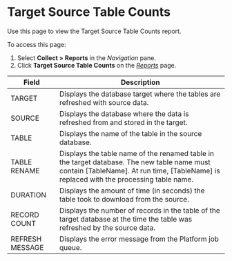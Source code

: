 # Target Source Table Counts

<div class="use">

Use this page to view the Target Source Table Counts report.

</div>

To access this page:

1.  Select <span style="font-weight: bold;">Collect \> Reports</span> in
    the <span style="font-style: italic;">Navigation</span> pane.
2.  Click <span style="font-weight: bold;">Target Source Table
    Counts</span> on the *[Reports](Reports.htm)*
page.

| Field           | Description                                                                                                                                                                                |
| --------------- | ------------------------------------------------------------------------------------------------------------------------------------------------------------------------------------------ |
| TARGET          | Displays the database target where the tables are refreshed with source data.                                                                                                              |
| SOURCE          | Displays the database where the data is refreshed from and stored in the target.                                                                                                           |
| TABLE           | Displays the name of the table in the source database.                                                                                                                                     |
| TABLE RENAME    | Displays the table name of the renamed table in the target database. The new table name must contain \[TableName\]. At run time, \[TableName\] is replaced with the processing table name. |
| DURATION        | Displays the amount of time (in seconds) the table took to download from the source.                                                                                                       |
| RECORD COUNT    | Displays the number of records in the table of the target database at the time the table was refreshed by the source data.                                                                 |
| REFRESH MESSAGE | Displays the error message from the Platform job queue.                                                                                                                                    |
